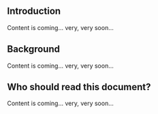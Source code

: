 ## Introduction

Content is coming... very, very soon...

## Background

Content is coming... very, very soon...

## Who should read this document?

Content is coming... very, very soon...
